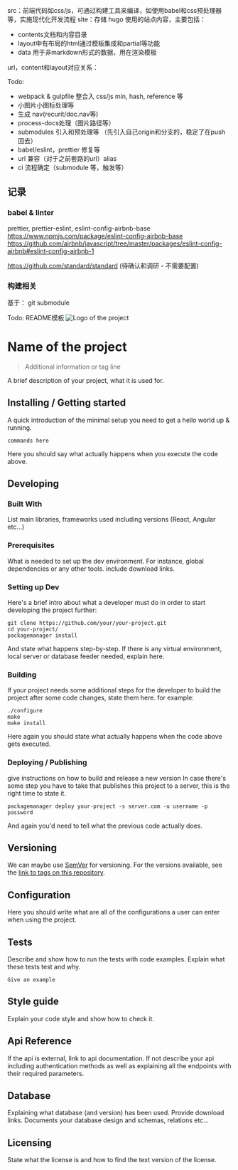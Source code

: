 

src：前端代码如css/js，可通过构建工具来编译，如使用babel和css预处理器等，实施现代化开发流程
site：存储 hugo 使用的站点内容，主要包括：
- contents文档和内容目录
- layout中有布局的html通过模板集成和partial等功能
- data 用于非markdown形式的数据，用在渲染模板


url，content和layout对应关系：


Todo:
- webpack & gulpfile 整合入 css/js min, hash, reference 等
- 小图片小图标处理等
- 生成 nav(recurit/doc.nav等)
- process-docs处理（图片路径等）
- submodules 引入和预处理等 （先引入自己origin和分支的，稳定了在push回去）
- babel/eslint，prettier 修复等
- url 兼容（对于之前套路的url）alias
- ci 流程确定（submodule 等，触发等）


## 记录

### babel & linter
prettier, prettier-eslint, eslint-config-airbnb-base
https://www.npmjs.com/package/eslint-config-airbnb-base
https://github.com/airbnb/javascript/tree/master/packages/eslint-config-airbnb#eslint-config-airbnb-1

https://github.com/standard/standard (待确认和调研 - 不需要配置)

### 构建相关

基于：
git submodule



Todo: README模板
![Logo of the project](./images/logo.sample.png)

# Name of the project
> Additional information or tag line

A brief description of your project, what it is used for.

## Installing / Getting started

A quick introduction of the minimal setup you need to get a hello world up &
running.

```shell
commands here
```

Here you should say what actually happens when you execute the code above.

## Developing

### Built With
List main libraries, frameworks used including versions (React, Angular etc...)

### Prerequisites
What is needed to set up the dev environment. For instance, global dependencies or any other tools. include download links.


### Setting up Dev

Here's a brief intro about what a developer must do in order to start developing
the project further:

```shell
git clone https://github.com/your/your-project.git
cd your-project/
packagemanager install
```

And state what happens step-by-step. If there is any virtual environment, local server or database feeder needed, explain here.

### Building

If your project needs some additional steps for the developer to build the
project after some code changes, state them here. for example:

```shell
./configure
make
make install
```

Here again you should state what actually happens when the code above gets
executed.

### Deploying / Publishing
give instructions on how to build and release a new version
In case there's some step you have to take that publishes this project to a
server, this is the right time to state it.

```shell
packagemanager deploy your-project -s server.com -u username -p password
```

And again you'd need to tell what the previous code actually does.

## Versioning

We can maybe use [SemVer](http://semver.org/) for versioning. For the versions available, see the [link to tags on this repository](/tags).


## Configuration

Here you should write what are all of the configurations a user can enter when
using the project.

## Tests

Describe and show how to run the tests with code examples.
Explain what these tests test and why.

```shell
Give an example
```

## Style guide

Explain your code style and show how to check it.

## Api Reference

If the api is external, link to api documentation. If not describe your api including authentication methods as well as explaining all the endpoints with their required parameters.


## Database

Explaining what database (and version) has been used. Provide download links.
Documents your database design and schemas, relations etc...

## Licensing

State what the license is and how to find the text version of the license.
